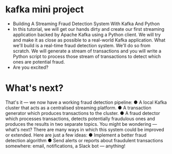 # kafka mini project

- Building A Streaming Fraud Detection System With Kafka And
Python
- In this tutorial, we will get our hands dirty and create our first streaming application
backed by Apache Kafka using a Python client. We will try and make it as close as possible
to a real-world Kafka application.
What we'll build is a real-time fraud detection system. We'll do so from scratch. We will
generate a stream of transactions and you will write a Python script to process those stream
of transactions to detect which ones are potential fraud.
- Are you excited?

# What's next?

That's it — we now have a working fraud detection pipeline:
● A local Kafka cluster that acts as a centralised streaming platform.
● A transaction generator which produces transactions to the cluster.
● A fraud detector which processes transactions, detects potentially fraudulous ones
and produces the results in two separate topics.
You might be wondering — what's next?
There are many ways in which this system could be improved or extended. Here are just a
few ideas:
● Implement a better fraud detection algorithm
● Send alerts or reports about fraudulent transactions somewhere: email, notifications,
a Slack bot — anything!
